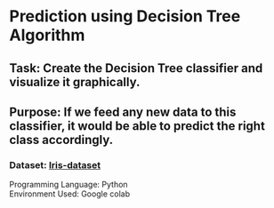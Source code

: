 # Prediction using Decision Tree Algorithm
## Task: Create the Decision Tree classifier and visualize it graphically.
## Purpose: If we feed any new data to this classifier, it would be able to predict the right class accordingly.

### Dataset: [Iris-dataset](https://bit.ly/3kXTdox)
Programming Language: Python <br/>
Environment Used: Google colab
